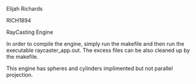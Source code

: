 Elijah Richards

RICH1894

RayCasting Engine


In order to compile the engine, simply run the makefile and then run the executable raycaster_app.out. The excess files can be also cleaned up by the makefile.

This engine has spheres and cylinders implimented but not parallel projection.